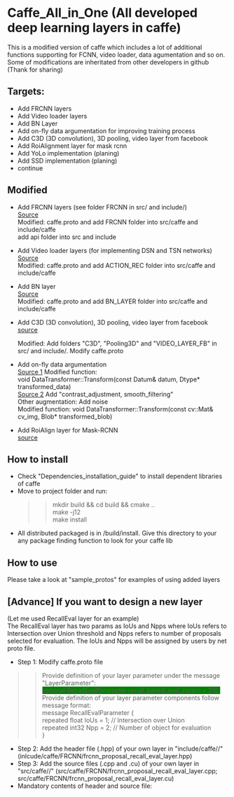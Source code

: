 # Caffe_All_in_One (All developed deep learning layers in caffe)
This is a modified version of caffe which includes a lot of additional functions supporting for FCNN, video loader, data agumentation and so on. Some of modifications are inheritated from other developers in github (Thank for sharing)
## Targets:
- Add FRCNN layers
- Add Video loader layers
- Add BN Layer
- Add on-fly data argumentation for improving training process
- Add C3D (3D convolution), 3D pooling, video layer from facebook
- Add RoiAlignment layer for mask rcnn
- Add YoLo implementation (planing)
- Add SSD implementation (planing)
- continue

## Modified
- Add FRCNN layers (see folder FRCNN in src/ and include/)  
  [Source](https://github.com/D-X-Y/caffe-faster-rcnn/tree/dev)  
  Modified:  caffe.proto and add FRCNN folder into src/caffe and include/caffe  
	                           add api folder into src and include
- Add Video loader layers (for implementing DSN and TSN networks)  
  [Source](https://github.com/D-X-Y/caffe-faster-rcnn/tree/dev)  
  Modified: caffe.proto and add ACTION_REC folder into src/caffe and include/caffe  

- Add BN layer    
  [Source](https://github.com/yjxiong/caffe)     
  Modified: caffe.proto and add BN_LAYER folder into src/caffe and include/caffe  

- Add C3D (3D convolution), 3D pooling, video layer from facebook  
  [source](https://github.com/facebook/C3D)  
  
  Modified: Add folders "C3D", "Pooling3D" and "VIDEO_LAYER_FB" in src/ and include/. Modify caffe.proto

- Add on-fly data argumentation  
  [Source 1](https://github.com/yjxiong/caffe) Modified function:  
  void DataTransformer<Dtype>::Transform(const Datum& datum, Dtype* transformed_data)  
  [Source 2](https://github.com/kevinlin311tw/caffe-augmentation) Add "contrast_adjustment, smooth_filtering"  
  Other augmentation: Add noise  
  Modified function: void DataTransformer::Transform(const cv::Mat& cv_img, Blob* transformed_blob)
	
- Add RoiAlign layer for Mask-RCNN  
  [source](https://github.com/jasjeetIM/Mask-RCNN)
  
## How to install
- Check "Dependencies_installation_guide" to install dependent libraries of caffe
- Move to project folder and run:  
  >> mkdir build && cd build && cmake ..  
  >> make -j12  
  >> make install  
- All distributed packaged is in /build/install. Give this directory to your any package finding function to look for your caffe lib  

## How to use  
Please take a look at "sample_protos" for examples of using added layers

## [Advance] If you want to design a new layer  
(Let me used RecallEval layer for an example)  
The RecallEval layer has two params as IoUs and Npps where IoUs refers to Intersection over Union threshold and Npps refers to number of proposals selected for evaluation. The IoUs and Npps will be assigned by users by net proto file.  
- Step 1: Modify caffe.proto file  
>> Provide definition of your layer parameter under the message "LayerParameter":  
    <span style="background-color:green"> optional RecallEvalParameter recall_based_eval_param = 210;</span>  
>> Provide definition of your layer parameter components follow message format:  
    message RecallEvalParameter {  
      repeated float IoUs = 1; // Intersection over Union  
      repeated int32 Npp = 2; // Number of object for evaluation  
    }
- Step 2: Add the header file (.hpp) of your own layer in "include/caffe/<your path>/<your file>" (inlcude/caffe/FRCNN/frcnn_proposal_recall_eval_layer.hpp)
- Step 3: Add the source files (.cpp and .cu) of your own layer in "src/caffe/<your path>/<your file>" (src/caffe/FRCNN/frcnn_proposal_recall_eval_layer.cpp; src/caffe/FRCNN/frcnn_proposal_recall_eval_layer.cu)
- Mandatory contents of header and source file:
